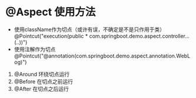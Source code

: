 # @Aspect 使用方法
- 使用className作为切点（或许有误，不确定是不是只作用于类）
  @Pointcut("execution(public * com.springboot.demo.aspect.controller..*.*(..))")
- 使用注解作为切点
  @Pointcut("@annotation(com.springboot.demo.aspect.annotation.WebLog)")
  
1. @Around
   环绕切点运行
2. @Before
   在切点之前运行
3. @After
   在切点之后运行


